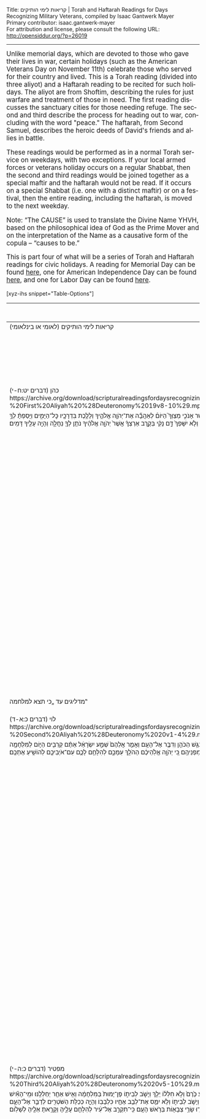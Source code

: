 <html>
<head></head>
<body>
Title: קריאות לימי הותיקים | Torah and Haftarah Readings for Days Recognizing Military Veterans, compiled by Isaac Gantwerk Mayer<br />
Primary contributor: isaac.gantwerk-mayer<br />
For attribution and license, please consult the following URL: <a href="http://opensiddur.org/?p=26019">http://opensiddur.org/?p=26019</a>
<p />
<hr />

<div class="english" lang="en" style="font-size: 1.2em;">
Unlike memorial days, which are devoted to those who gave their lives in war, certain holidays (such as the American Veterans Day on November 11th) celebrate those who served for their country and lived. This is a Torah reading (divided into three aliyot) and a Haftarah reading to be recited for such holidays. The aliyot are from Shoftim, describing the rules for just warfare and treatment of those in need. The first reading discusses the sanctuary cities for those needing refuge. The second and third describe the process for heading out to war, concluding with the word "peace." The haftarah, from Second Samuel, describes the heroic deeds of David's friends and allies in battle.

These readings would be performed as in a normal Torah service on weekdays, with two exceptions. If your local armed forces or veterans holiday occurs on a regular Shabbat, then the second and third readings would be joined together as a special maftir and the haftarah would not be read. If it occurs on a special Shabbat (i.e. one with a distinct maftir) or on a festival, then the entire reading, including the haftarah, is moved to the next weekday.

Note: “The CAUSE” is used to translate the Divine Name YHVH, based on the philosophical idea of God as the Prime Mover and on the interpretation of the Name as a causative form of the copula – “causes to be.”

This is part four of what will be a series of Torah and Haftarah readings for civic holidays. A reading for Memorial Day can be found <a href="https://opensiddur.org/readings-and-sourcetexts/festival-and-fast-day-readings/memorial-day-festival-and-fast-day-readings/torah-and-haftarah-readings-for-memorial-day-compiled-by-isaac-gantwerk-mayer/">here</a>, one for American Independence Day can be found <a href="https://opensiddur.org/readings-and-sourcetexts/festival-and-fast-day-readings/independence-day-u-s/torah-and-haftarah-readings-for-the-fourth-of-july-independence-day/">here</a>, and one for Labor Day can be found <a href="https://opensiddur.org/readings-and-sourcetexts/festival-and-fast-day-readings/labor-day-festival-and-fast-day-readings/torah-and-haftarah-readings-for-days-recognizing-organized-labor-and-labor-rights/">here</a>.
</div>

[xyz-ihs snippet="Table-Options"]<table style="margin-left: auto; margin-right: auto;" class="draggable">
<thead><tr><th id="x" style="text-align: right;">Source (Hebrew)</th><th style="text-align: left;">Translation (English)</th></tr></thead>
<tbody>
<tr><td style="vertical-align:top;">
<div class="liturgy" lang="he">
קריאות לימי הותיקים (לאומי או בינלאומי)
</span></div></td>
 
<td style="vertical-align:top;">
<div class="english" lang="en">
<u>Scriptural Readings for Days Recognizing Military Veterans (National or International)</u>
</div></td></tr>


<tr><td style="vertical-align:top;">
<div class="liturgy" lang="he">
כהן (דברים יט:ח-י) 
https://archive.org/download/scripturalreadingsfordaysrecognizingmilitaryveteransisaacmayer2019/Scriptural%20Readings%20for%20Days%20Recognizing%20Military%20Veterans%20-%20First%20Aliyah%20%28Deuteronomy%2019v8-10%29.mp3
</span></div></td>
 
<td style="vertical-align:top;">
<div class="english" lang="en">
Cohen (Deuteronomy 19:8-10) 
</div></td></tr>


<tr><td style="vertical-align:top;">
<div class="liturgy" lang="he">
וְאִם־יַרְחִ֞יב יְהֹוָ֤ה אֱלֹהֶ֙יךָ֙ אֶת־גְּבֻ֣לְךָ֔ כַּאֲשֶׁ֥ר נִשְׁבַּ֖ע לַאֲבֹתֶ֑יךָ וְנָ֤תַן לְךָ֙ אֶת־כׇּל־הָאָ֔רֶץ אֲשֶׁ֥ר דִּבֶּ֖ר לָתֵ֥ת לַאֲבֹתֶֽיךָ׃ כִּֽי־תִשְׁמֹר֩ אֶת־כׇּל־הַמִּצְוָ֨ה הַזֹּ֜את לַעֲשֹׂתָ֗הּ אֲשֶׁ֨ר אָנֹכִ֣י מְצַוְּךָ֮ הַיּוֹם֒ לְאַהֲבָ֞ה אֶת־יְהֹוָ֧ה אֱלֹהֶ֛יךָ וְלָלֶ֥כֶת בִּדְרָכָ֖יו כׇּל־הַיָּמִ֑ים וְיָסַפְתָּ֨ לְךָ֥ עוֹד֙ שָׁלֹ֣שׁ עָרִ֔ים עַ֖ל הַשָּׁלֹ֥שׁ הָאֵֽלֶּה׃ וְלֹ֤א יִשָּׁפֵךְ֙ דָּ֣ם נָקִ֔י בְּקֶ֣רֶב אַרְצְךָ֔ אֲשֶׁר֙ יְהֹוָ֣ה אֱלֹהֶ֔יךָ נֹתֵ֥ן לְךָ֖ נַחֲלָ֑ה וְהָיָ֥ה עָלֶ֖יךָ דָּמִֽים׃
</span></div></td>
 
<td style="vertical-align:top;">
<div class="english" lang="en">
And if the CAUSE your God widens your borders, as sworn to your ancestors , and gives you all the land said to be given to them—as you observe all this commandment, to do it, that I command you today, to love the CAUSE your God and to walk in God’s ways all days, you will add yourself three more cities to these three. And the innocent blood will not be shed in the midst of your land that the CAUSE your God gives to you an inheritance, not having bloodguilt upon it.
</div></td></tr>


<tr><td style="vertical-align:top;">
<div class="liturgy" lang="he">
<span class="instruction">מדליגים עד „כי תצא למלחמה‟</span>
</span></div></td>
 
<td style="vertical-align:top;">
<div class="english" lang="en">
<span class="instruction">The scroll is rolled.</span>
</div></td></tr>


<tr><td style="vertical-align:top;">
<div class="liturgy" lang="he">
לוי (דברים כ:א-ד) 
https://archive.org/download/scripturalreadingsfordaysrecognizingmilitaryveteransisaacmayer2019/Scriptural%20Readings%20for%20Days%20Recognizing%20Military%20Veterans%20-%20Second%20Aliyah%20%28Deuteronomy%2020v1-4%29.mp3
</span></div></td>
 
<td style="vertical-align:top;">
<div class="english" lang="en">
Levi (Deuteronomy 20:1-4)
</div></td></tr>


<tr><td style="vertical-align:top;">
<div class="liturgy" lang="he">
כִּֽי־תֵצֵ֨א לַמִּלְחָמָ֜ה עַל־אֹיְבֶ֗ךָ וְֽרָאִ֜יתָ ס֤וּס וָרֶ֙כֶב֙ עַ֚ם רַ֣ב מִמְּךָ֔ לֹ֥א תִירָ֖א מֵהֶ֑ם כִּֽי־יְהֹוָ֤ה אֱלֹהֶ֙יךָ֙ עִמָּ֔ךְ הַמַּֽעַלְךָ֖ מֵאֶ֥רֶץ מִצְרָֽיִם׃ וְהָיָ֕ה כְּקָֽרׇבְכֶ֖ם אֶל־הַמִּלְחָמָ֑ה וְנִגַּ֥שׁ הַכֹּהֵ֖ן וְדִבֶּ֥ר אֶל־הָעָֽם׃ וְאָמַ֤ר אֲלֵהֶם֙ שְׁמַ֣ע יִשְׂרָאֵ֔ל אַתֶּ֨ם קְרֵבִ֥ים הַיּ֛וֹם לַמִּלְחָמָ֖ה עַל־אֹיְבֵיכֶ֑ם אַל־יֵרַ֣ךְ לְבַבְכֶ֗ם אַל־תִּֽירְא֧וּ וְאַֽל־תַּחְפְּז֛וּ וְאַל־תַּֽעַרְצ֖וּ מִפְּנֵיהֶֽם׃ כִּ֚י יְהֹוָ֣ה אֱלֹֽהֵיכֶ֔ם הַהֹלֵ֖ךְ עִמָּכֶ֑ם לְהִלָּחֵ֥ם לָכֶ֛ם עִם־אֹיְבֵיכֶ֖ם לְהוֹשִׁ֥יעַ אֶתְכֶֽם׃
</span></div></td>
 
<td style="vertical-align:top;">
<div class="english" lang="en">
When you go out to war on your enemies, and you see horse and rider, a people stronger than you, do not fear them, for the CAUSE your God is with you, who brought you from the land of Egypt. And it will be, as you close in on them to battle, the priest will approach and speak to the people. And he will say to them, “Listen, Israel! You are closing in today to battle your enemies! Let not your heart weaken, fear not and tremble not and dread them not! For the CAUSE your God goes with you to battle for you, against your enemies to save you!”
</div></td></tr>


<tr><td style="vertical-align:top;">
<div class="liturgy" lang="he">
מפטיר (דברים כ:ה-י) 
https://archive.org/download/scripturalreadingsfordaysrecognizingmilitaryveteransisaacmayer2019/Scriptural%20Readings%20for%20Days%20Recognizing%20Military%20Veterans%20-%20Third%20Aliyah%20%28Deuteronomy%2020v5-10%29.mp3
</span></div></td>
 
<td style="vertical-align:top;">
<div class="english" lang="en">
Maftir (Deuteronomy 20:5-10) 
</div></td></tr>


<tr><td style="vertical-align:top;">
<div class="liturgy" lang="he">
וְדִבְּר֣וּ הַשֹּֽׁטְרִים֮ אֶל־הָעָ֣ם לֵאמֹר֒ מִֽי־הָאִ֞ישׁ אֲשֶׁ֨ר בָּנָ֤ה בַֽיִת־חָדָשׁ֙ וְלֹ֣א חֲנָכ֔וֹ יֵלֵ֖ךְ וְיָשֹׁ֣ב לְבֵית֑וֹ פֶּן־יָמוּת֙ בַּמִּלְחָמָ֔ה וְאִ֥ישׁ אַחֵ֖ר יַחְנְכֶֽנּוּ׃ וּמִֽי־הָאִ֞ישׁ אֲשֶׁר־נָטַ֥ע כֶּ֙רֶם֙ וְלֹ֣א חִלְּל֔וֹ יֵלֵ֖ךְ וְיָשֹׁ֣ב לְבֵית֑וֹ פֶּן־יָמוּת֙ בַּמִּלְחָמָ֔ה וְאִ֥ישׁ אַחֵ֖ר יְחַלְּלֶֽנּוּ׃ וּמִֽי־הָאִ֞ישׁ אֲשֶׁר־אֵרַ֤שׂ אִשָּׁה֙ וְלֹ֣א לְקָחָ֔הּ יֵלֵ֖ךְ וְיָשֹׁ֣ב לְבֵית֑וֹ פֶּן־יָמוּת֙ בַּמִּלְחָמָ֔ה וְאִ֥ישׁ אַחֵ֖ר יִקָּחֶֽנָּה׃ וְיָסְפ֣וּ הַשֹּׁטְרִים֮ לְדַבֵּ֣ר אֶל־הָעָם֒ וְאָמְר֗וּ מִי־הָאִ֤ישׁ הַיָּרֵא֙ וְרַ֣ךְ הַלֵּבָ֔ב יֵלֵ֖ךְ וְיָשֹׁ֣ב לְבֵית֑וֹ וְלֹ֥א יִמַּ֛ס אֶת־לְבַ֥ב אֶחָ֖יו כִּלְבָבֽוֹ׃ וְהָיָ֛ה כְּכַלֹּ֥ת הַשֹּׁטְרִ֖ים לְדַבֵּ֣ר אֶל־הָעָ֑ם וּפָ֥קְד֛וּ שָׂרֵ֥י צְבָא֖וֹת בְּרֹ֥אשׁ הָעָֽם׃            כִּֽי־תִקְרַ֣ב אֶל־עִ֔יר לְהִלָּחֵ֖ם עָלֶ֑יהָ וְקָרָ֥אתָ אֵלֶ֖יהָ לְשָׁלֽוֹם׃
</span></div></td>
 
<td style="vertical-align:top;">
<div class="english" lang="en">
And the leaders will speak to the people and say, “Has a man built a new house but has not dedicated it? He may go and return to his home, lest he die in battle and another man dedicates it. And has a man planted a vineyard but has not harvested it? He may go and return to his home, lest he die in battle and another man harvest it. And has a man betrothed a wife but has not married her? He may go and return to his home, lest he die in battle and another man marry her.” And the leaders will continue to speak with the people and say, “Has a man fear and a weak heart? He may go and return home, lest his brothers’ hearts melt as well.” And it will be, when the leaders finish speaking to the people, commanders of the army will lead and head the people.   When you close in on a city to battle it, you will offer it peace.
</div></td></tr>


<tr><td style="vertical-align:top;">
<div class="liturgy" lang="he">
הפטרה (שמואל ב כג:ח-כט)
</span></div></td>
 
<td style="vertical-align:top;">
<div class="english" lang="en">
Haftarah (II Samuel 23:8-29)
</div></td></tr>


<tr><td style="vertical-align:top;">
<div class="liturgy" lang="he">
אֵ֛לֶּה שְׁמ֥וֹת הַגִּבֹּרִ֖ים אֲשֶׁ֣ר לְדָוִ֑ד יֹשֵׁ֨ב בַּשֶּׁ֜בֶת תַּחְכְּמֹנִ֣י  ׀ רֹ֣אשׁ הַשָּׁלִשִׁ֗י ה֚וּא עֲדִינ֣וֹ העצנו הָֽעֶצְנִ֔י עַל־שְׁמֹנֶ֥ה מֵא֛וֹת חָלָ֖ל בְּפַ֥עַם אחד אֶחָֽת׃
</span></div></td>
 
<td style="vertical-align:top;">
<div class="english" lang="en">
These are the names of David’s soldiers: Rest-Dweller the Taḥmonite, head of the Three, he is Adino the Etṣnite – against eight hundred he slew at once.
</div></td></tr>


<tr><td style="vertical-align:top;">
<div class="liturgy" lang="he">
וְאַחֲרָ֛ו אֶלְעָזָ֥ר בֶּן־דֹּד֖וֹ [דדי] בֶּן־אֲחֹחִ֑י בִּשְׁלֹשָׁ֨ה גברים הַגִּבֹּרִ֜ים עִם־דָּוִ֗ד בְּחָרְפָ֤ם בַּפְּלִשְׁתִּים֙ נֶאֶסְפוּ־שָׁ֣ם לַמִּלְחָמָ֔ה וַֽיַּעֲל֖וּ אִ֥ישׁ יִשְׂרָאֵֽל׃ ה֣וּא קָם֩ וַיַּ֨ךְ בַּפְּלִשְׁתִּ֜ים עַ֣ד  ׀ כִּֽי־יָגְעָ֣ה יָד֗וֹ וַתִּדְבַּ֤ק יָדוֹ֙ אֶל־הַחֶ֔רֶב וַיַּ֧עַשׂ יְהֹוָ֛ה תְּשׁוּעָ֥ה גְדוֹלָ֖ה בַּיּ֣וֹם הַה֑וּא וְהָעָ֛ם יָשֻׁ֥בוּ אַחֲרָ֖יו אַךְ־לְפַשֵּֽׁט׃
</span></div></td>
 
<td style="vertical-align:top;">
<div class="english" lang="en">
And after him Elazar son of Dodo son of Aḥoḥi, among the three soldiers with David at their defiance of the Philistines amassed there for battle, when the Israelite withdrew. He stood up, and smote the Philistines until his arm tired, and his hand stuck to the sword, and the CAUSE made a great victory on that day; then the troops returned after him, only to strip.
</div></td></tr>


<tr><td style="vertical-align:top;">
<div class="liturgy" lang="he">
וְאַחֲרָ֛יו שַׁמָּ֥ה בֶן־אָגֵ֖א הָרָרִ֑י וַיֵּאָסְפ֨וּ פְלִשְׁתִּ֜ים לַחַיָּ֗ה וַתְּהִי־שָׁ֞ם חֶלְקַ֤ת הַשָּׂדֶה֙ מְלֵאָ֣ה עֲדָשִׁ֔ים וְהָעָ֥ם נָ֖ס מִפְּנֵ֥י פְלִשְׁתִּֽים׃ וַיִּתְיַצֵּ֤ב בְּתוֹךְ־הַחֶלְקָה֙ וַיַּצִּילֶ֔הָ וַיַּ֖ךְ אֶת־פְּלִשְׁתִּ֑ים וַיַּ֥עַשׂ יְהֹוָ֖ה תְּשׁוּעָ֥ה גְדוֹלָֽה׃ 
</span></div></td>
 
<td style="vertical-align:top;">
<div class="english" lang="en">
And after him Shamma son of Agei the Hararite, and the Philistines had amassed in force and there was a field full of lentils, and the troops fled from the Philistines. And he stood up in the middle of the field and defended it and smote the Philistines, and the CAUSE made a great victory.
</div></td></tr>


<tr><td style="vertical-align:top;">
<div class="liturgy" lang="he">
וַיֵּֽרְד֨וּ [שלשים] שְׁלֹשָׁ֜ה מֵהַשְּׁלֹשִׁ֣ים רֹ֗אשׁ וַיָּבֹ֤אוּ אֶל־קָצִיר֙ אֶל־דָּוִ֔ד אֶל־מְעָרַ֖ת עֲדֻלָּ֑ם וְחַיַּ֣ת פְּלִשְׁתִּ֔ים חֹנָ֖ה בְּעֵ֥מֶק רְפָאִֽים׃ וְדָוִ֖ד אָ֣ז בַּמְּצוּדָ֑ה וּמַצַּ֣ב פְּלִשְׁתִּ֔ים אָ֖ז בֵּ֥ית לָֽחֶם׃ וַיִּתְאַוֶּ֥ה דָוִ֖ד וַיֹּאמַ֑ר מִ֚י יַשְׁקֵ֣נִי מַ֔יִם מִבֹּ֥אר בֵּֽית־לֶ֖חֶם אֲשֶׁ֥ר בַּשָּֽׁעַר׃ וַיִּבְקְעוּ֩ שְׁלֹ֨שֶׁת הַגִּבֹּרִ֜ים בְּמַחֲנֵ֣ה פְלִשְׁתִּ֗ים וַיִּֽשְׁאֲבוּ־מַ֙יִם֙ מִבֹּ֤אר בֵּֽית־לֶ֙חֶם֙ אֲשֶׁ֣ר בַּשַּׁ֔עַר וַיִּשְׂא֖וּ וַיָּבִ֣אוּ אֶל־דָּוִ֑ד וְלֹ֤א אָבָה֙ לִשְׁתּוֹתָ֔ם וַיַּסֵּ֥ךְ אֹתָ֖ם לַיהֹוָֽה׃ וַיֹּ֡אמֶר חָלִ֩ילָה֩ לִּ֨י יְהֹוָ֜ה מֵעֲשֹׂ֣תִי זֹ֗את הֲדַ֤ם הָאֲנָשִׁים֙ הַהֹלְכִ֣ים בְּנַפְשׁוֹתָ֔ם וְלֹ֥א אָבָ֖ה לִשְׁתּוֹתָ֑ם אֵ֣לֶּה עָשׂ֔וּ שְׁלֹ֖שֶׁת הַגִּבֹּרִֽים׃
</span></div></td>
 
<td style="vertical-align:top;">
<div class="english" lang="en">
And three of the thirty chiefs went down and came during the harvest to David to the cave of Adullam, and the Philistine force was encamping in the Valley of the Giants. And David was then in the stronghold, and a garrison of Philistines was in Bethlehem. And David had a craving and said, “Who could get me water from the Bethlehem well by the gate!” And the three soldiers broke through the Philistine encampment and drew water from the Bethlehem well by the gate and carried it back and brought it to David, and he would not drink it and poured it out to the CAUSE. For he said, “The CAUSE forbid I do this! Is this not the blood of the people who went and risked their lives?” So he would not drink it—thus did the three soldiers.
</div></td></tr>


<tr><td style="vertical-align:top;">
<div class="liturgy" lang="he">
וַֽאֲבִישַׁ֞י אֲחִ֣י  ׀ יוֹאָ֣ב בֶּן־צְרוּיָ֗ה ה֚וּא רֹ֣אשׁ [השלשי] הַשְּׁלֹשָׁ֔ה וְהוּא֙ עוֹרֵ֣ר אֶת־חֲנִית֔וֹ עַל־שְׁלֹ֥שׁ מֵא֖וֹת חָלָ֑ל וְלוֹ־שֵׁ֖ם בַּשְּׁלֹשָֽׁה׃ מִן־הַשְּׁלֹשָׁה֙ הֲכִ֣י נִכְבָּ֔ד וַיְהִ֥י לָהֶ֖ם לְשָׂ֑ר וְעַד־הַשְּׁלֹשָׁ֖ה לֹא־בָֽא׃
</span></div></td>
 
<td style="vertical-align:top;">
<div class="english" lang="en">
And Avishai, brother of Joab son of Tṣeruiah, who was head of a trio. He held up his spear against three hundred and and slew them, and got a reputation among his trio – of those three, he was the most regarded, and he became their leader, but he did not join the Big Three. 
</div></td></tr>


<tr><td style="vertical-align:top;">
<div class="liturgy" lang="he">
וּבְנָיָ֨הוּ בֶן־יְהוֹיָדָ֧ע בֶּן־אִֽישׁ־חַ֛יִל [חי] רַב־פְּעָלִ֖ים מִֽקַּבְצְאֵ֑ל ה֣וּא הִכָּ֗ה אֵ֣ת שְׁנֵ֤י אֲרִאֵל֙ מוֹאָ֔ב וְ֠ה֠וּא יָרַ֞ד וְהִכָּ֧ה אֶֽת־הָאֲרִ֛י [האריה] בְּת֥וֹךְ הַבֹּ֖אר בְּי֥וֹם הַשָּֽׁלֶג׃ וְהוּא־הִכָּה֩ אֶת־אִ֨ישׁ מִצְרִ֜י אשר אִ֣ישׁ מַרְאֶ֗ה וּבְיַ֤ד הַמִּצְרִי֙ חֲנִ֔ית וַיֵּ֥רֶד אֵלָ֖יו בַּשָּׁ֑בֶט וַיִּגְזֹ֤ל אֶֽת־הַחֲנִית֙ מִיַּ֣ד הַמִּצְרִ֔י וַיַּהַרְגֵ֖הוּ בַּחֲנִיתֽוֹ׃ אֵ֣לֶּה עָשָׂ֔ה בְּנָיָ֖הוּ בֶּן־יְהוֹיָדָ֑ע וְלוֹ־שֵׁ֖ם בִּשְׁלֹשָׁ֥ה הַגִּבֹּרִֽים׃ מִן־הַשְּׁלֹשִׁ֣ים נִכְבָּ֔ד וְאֶל־הַשְּׁלֹשָׁ֖ה לֹא־בָ֑א וַיְשִׂמֵ֥הוּ דָוִ֖ד אֶל־מִשְׁמַעְתּֽוֹ׃
</span></div></td>
 
<td style="vertical-align:top;">
<div class="english" lang="en">
And Benaiahu son of Yehoiada son of a virtuous man, great in deeds, from Qabtṣeel—he smote the two of Ariel the Moabite, and he went down and smote the lion in the pit on a snowy day. And he smote an Egyptian man, a sight to behold—in the Egyptian’s hand was a spear but he went down against him with a stick and grabbed the spear from the Egyptian’s hand and killed him with his own spear. Thus did Benaiah son of Yehoiada, and he got a reputation among the three soldiers. Of the Thirty he was regarded, although he did not join the Big Three, David set him over the guard.
</div></td></tr>


<tr><td style="vertical-align:top;">
<div class="liturgy" lang="he">
עֲשָׂהאֵ֥ל אֲחִֽי־יוֹאָ֖ב בַּשְּׁלֹשִׁ֑ים אֶלְחָנָ֥ן בֶּן־דֹּד֖וֹ בֵּ֥ית לָֽחֶם׃     שַׁמָּה֙ הַחֲרֹדִ֔י     אֱלִיקָ֖א הַחֲרֹדִֽי׃ חֶ֚לֶץ הַפַּלְטִ֔י     עִירָ֥א בֶן־עִקֵּ֖שׁ     הַתְּקוֹעִֽי׃     אֲבִיעֶ֙זֶר֙ הָעַנְּתֹתִ֔י     מְבֻנַּ֖י הַחֻשָׁתִֽי׃     צַלְמוֹן֙ הָאֲחֹחִ֔י     מַהְרַ֖י הַנְּטֹפָתִֽי׃     חֵ֥לֶב בֶּֽן־בַּעֲנָ֖ה הַנְּטֹפָתִ֑י     אִתַּי֙ בֶּן־רִיבַ֔י מִגִּבְעַ֖ת בְּנֵ֥י בִנְיָמִֽן׃ בְּנָיָ֙הוּ֙ פִּרְעָ֣תֹנִ֔י     הִדַּ֖י מִנַּ֥חֲלֵי גָֽעַשׁ׃     אֲבִֽי־עַלְבוֹן֙ הָעַרְבָתִ֔י     עַזְמָ֖וֶת הַבַּרְחֻמִֽי׃     אֶלְיַחְבָּא֙ הַשַּׁ֣עַלְבֹנִ֔י     בְּנֵ֥י יָשֵׁ֖ן יְהוֹנָתָֽן׃     שַׁמָּה֙ הַהֲרָרִ֔י     אֲחִיאָ֥ם בֶּן־שָׁרָ֖ר הָארָרִֽי׃     אֱלִיפֶ֥לֶט בֶּן־אֲחַסְבַּ֖י בֶּן־הַמַּעֲכָתִ֑י אֱלִיעָ֥ם בֶּן־אֲחִיתֹ֖פֶל הַגִּלֹנִֽי׃      חצרו חֶצְרַי֙ הַֽכַּרְמְלִ֔י     פַּעֲרַ֖י הָאַרְבִּֽי׃ יִגְאָ֤ל בֶּן־נָתָן֙ מִצֹּבָ֔ה     בָּנִ֖י הַגָּדִֽי׃     צֶ֖לֶק הָעַמֹּנִ֑י     נַחְרַי֙ הַבְּאֵ֣רֹתִ֔י נשאי נֹשֵׂ֕א כְּלֵ֖י יוֹאָ֥ב בֶּן־צְרֻיָֽה׃     עִירָא֙ הַיִּתְרִ֔י     גָּרֵ֖ב הַיִּתְרִֽי׃     אוּרִיָּה֙ הַחִתִּ֔י כֹּ֖ל שְׁלֹשִׁ֥ים וְשִׁבְעָֽה׃ 
</span></div></td>
 
<td style="vertical-align:top;">
<div class="english" lang="en">
Asahel brother of Joab was in the Thirty, Elḥanan son of Dodo from Bethlehem. Shamma the Ḥarodite, Eliqa the Ḥarodite, Ḥeletṣ the Palṭite, Ira son of Iqesh the Teqoite, Aviezer the Annathothite, Mevunnai the Ḥushathite, Tṣalmon the Aḥoḥite, Mahrai the Neṭophathite, Ḥeilev son of Baanah the Neṭophathite, Itai son of Rivai from Gibeah of the Benjaminites, Benaiahu Pirathonite, Hidai from the Ga’ash wadis, Avi-alvon the Arvathite, Azmawet the Barḥumite, Eliaḥba the Sha’alvonite, the sons of Sleeping Jonathan, Shamma the Hararite, Aḥiam son of Sarar the Ararite, Elipheleṭ son of Aḥasbai son of the Maacathite, Eliam son of Aḥitophel the Gilonite, Ḥetṣrai the Carmelite, Paarai the Arbite, Yigal son of Nathan of Tṣova, Bani the Gadite, Tṣeleq the Ammonite, Naḥrai the Beerothite (armsbearer of Joab son of Tṣeruiah), Ira the Ithrite, Garev the Ithrite, Uriah the Ḥittite, all in all thirty-seven.
</div></td></tr>
</tbody></table>

<hr />

&nbsp;
</body>
</html>